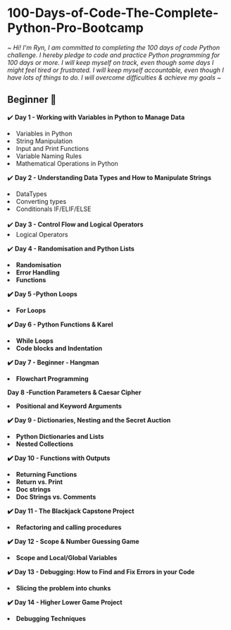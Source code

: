 # 100-Days-of-Code-The-Complete-Python-Pro-Bootcamp

<em>~ Hi! I'm Ryn, I am committed to completing the 100 days of code Python challenge. I hereby pledge to code and practice Python programming for 100 days or more.
I will keep myself on track, even though some days I might feel tired or frustrated. I will keep myself accountable, even though I have lots of things to do.
I will overcome difficulties & achieve my goals ~</em>

<h2>Beginner 🌱</h2>

 ✔️ <strong>Day 1 - Working with Variables in Python to Manage Data</strong>

<li>Variables in Python</li>
<li>String Manipulation</li>
<li>Input and Print Functions</li>
<li>Variable Naming Rules</li>
<li>Mathematical Operations in Python

✔️ <strong>Day 2 - Understanding Data Types and How to Manipulate Strings</strong>
 
<li>DataTypes</li>
<li>Converting types</li>
<li>Conditionals IF/ELIF/ELSE</li>
<br>
✔️ <strong>Day 3 - Control Flow and Logical Operators</strong>

<li>Logical Operators</li>

✔️ <strong>Day 4 - Randomisation and Python Lists<strong>   
 
<li>Randomisation</li>
<li>Error Handling</li>
<li>Functions</li>
 
✔️ <strong>Day 5 -Python Loops</strong>
 
<li>For Loops</li>

✔️ <strong>Day 6 - Python Functions & Karel</strong>

<li>While Loops</li>
<li>Code blocks and Indentation</li>
 

✔️ <strong>Day 7 - Beginner - Hangman</strong>

<li>Flowchart Programming</li>

<strong>Day 8 -Function Parameters & Caesar Cipher</strong>

<li>Positional and Keyword Arguments</li>
 

✔️ <strong>Day 9 - Dictionaries, Nesting and the Secret Auction</strong>

<li>Python Dictionaries and Lists</li>
<li>Nested Collections</li>


✔️ <strong>Day 10 - Functions with Outputs</strong>

<li>Returning Functions</li>
<li> Return vs. Print </li>
<li>Doc strings</li>
<li>Doc Strings vs. Comments</li>

 
✔️ <strong>Day 11 - The Blackjack Capstone Project</strong>

<li> Refactoring and calling procedures </li>
 

✔️ <strong>Day 12  - Scope & Number Guessing Game</strong>

<li>Scope and Local/Global Variables</li>
 

✔️ <strong>Day 13 - Debugging: How to Find and Fix Errors in your Code</strong>

<li>Slicing the problem into chunks</li>
 

✔️ <strong>Day 14 - Higher Lower Game Project</strong>

<li>Debugging Techniques</li>




















